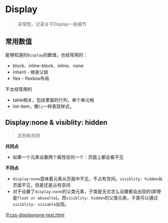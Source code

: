 # Display
> 非常短，记录关于Display一些细节

## 常用数值

能够知道的`Display`的数值，也经常用的：

* block、inline-block、inline、none
* inherit - 继承父级
* flex - flexbox布局

不太经常用的

* table相关，包括里面的行列，单个单元格
* list-item，像`li`一样表现样式。

## Display:none & visiblity: hidden

> 区别和共同

**共同点**

* 如果一个元素设置两个属性任何一个：页面上都会看不见

**不同点**

* `display:none`意味着元素从页面中不见，不占有空间。`visiblity: hidden`从页面不见，但是还是占有空间
* 对于设置了`display:none`的父类元素，子类是无论怎么设置都会出现的(即使是`float or absoulte`)。而`visiblity: hidden`的父类元素，子类可以通过`visiblity: visiable`出现。

见[css-displaynone-test.html](https://github.com/JiangWeixian/JS-Tips/blob/master/CSS/HTML/css-displaynone-test.html)